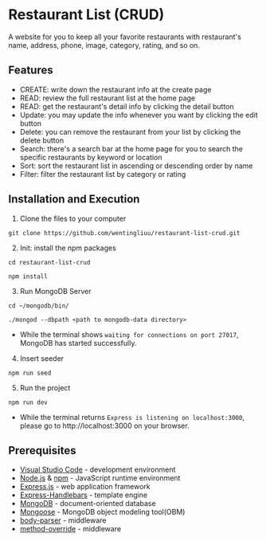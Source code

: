 # Restaurant List (CRUD)
A website for you to keep all your favorite restaurants with restaurant's name, address, phone, image, category, rating, and so on.

## Features
*  CREATE: write down the restaurant info at the create page 
*  READ: review the full restaurant list at the home page
*  READ: get the restaurant's detail info by clicking the detail button
*  Update: you may update the info whenever you want by clicking the edit button
*  Delete: you can remove the restaurant from your list by clicking the delete button
*  Search: there's a search bar at the home page for you to search the specific restaurants by keyword or location
*  Sort: sort the restaurant list in ascending or descending order by name
*  Filter: filter the restaurant list by category or rating

## Installation and Execution
1.  Clone the files to your computer
```
git clone https://github.com/wentingliuu/restaurant-list-crud.git
```
2. Init: install the npm packages
```
cd restaurant-list-crud
```
```
npm install
```
3. Run MongoDB Server
```
cd ~/mongodb/bin/
```
```
./mongod --dbpath <path to mongodb-data directory>
```
- While the terminal shows `waiting for connections on port 27017`, MongoDB has started successfully.
4. Insert seeder
```
npm run seed
```
5. Run the project
```
npm run dev
```
- While the terminal returns `Express is listening on localhost:3000`, please go to http://localhost:3000 on your browser.

## Prerequisites
*  [Visual Studio Code](https://code.visualstudio.com/) - development environment
*  [Node.js](https://nodejs.org/en/) & [npm](https://www.npmjs.com/) - JavaScript runtime environment
*  [Express.js](https://expressjs.com/) - web application framework
*  [Express-Handlebars](https://www.npmjs.com/package/express-handlebars) - template engine
*  [MongoDB](https://www.mongodb.com/) - document-oriented database
*  [Mongoose](https://mongoosejs.com/) - MongoDB object modeling tool(OBM)
*  [body-parser](https://www.npmjs.com/package/body-parser) - middleware
*  [method-override](https://www.npmjs.com/package/method-override) - middleware
